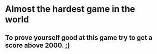 # Almost the hardest game in the world
## To prove yourself good at this game try to get a score above 2000. ;)

